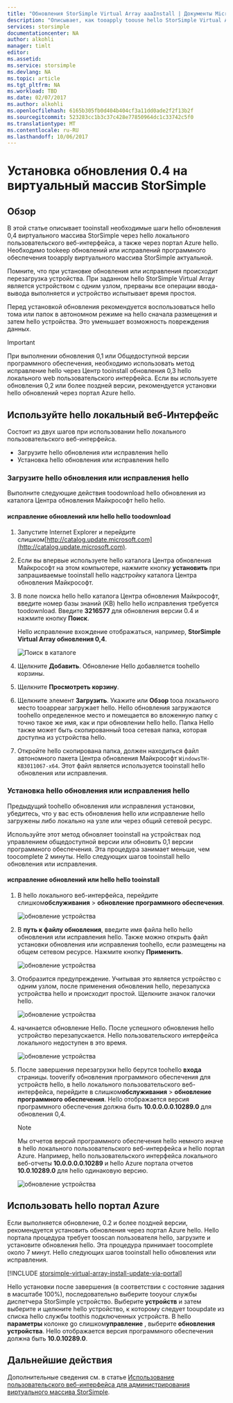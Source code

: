 ```yaml
---
title: "Обновления StorSimple Virtual Array aaaInstall | Документы Microsoft"
description: "Описывает, как tooapply toouse hello StorSimple Virtual Array веб пользовательского интерфейса обновлений с помощью hello Azure portal и исправление метода"
services: storsimple
documentationcenter: NA
author: alkohli
manager: timlt
editor: 
ms.assetid: 
ms.service: storsimple
ms.devlang: NA
ms.topic: article
ms.tgt_pltfrm: NA
ms.workload: TBD
ms.date: 02/07/2017
ms.author: alkohli
ms.openlocfilehash: 6165b305fb0d404b404cf3a11dd0ade2f2f13b2f
ms.sourcegitcommit: 523283cc1b3c37c428e77850964dc1c33742c5f0
ms.translationtype: MT
ms.contentlocale: ru-RU
ms.lasthandoff: 10/06/2017
---
```

# <a name="install-update-04-on-your-storsimple-virtual-array"></a>Установка обновления 0.4 на виртуальный массив StorSimple

## <a name="overview"></a>Обзор

В этой статье описывает tooinstall необходимые шаги hello обновления 0,4 виртуального массива StorSimple через hello локального пользовательского веб-интерфейса, а также через портал Azure hello. Необходимо tookeep обновлений или исправлений программного обеспечения tooapply виртуального массива StorSimple актуальной. 

Помните, что при установке обновления или исправления происходит перезагрузка устройства. При заданном hello StorSimple Virtual Array является устройством с одним узлом, прерваны все операции ввода-вывода выполняется и устройство испытывает время простоя. 

Перед установкой обновления рекомендуется воспользоваться hello тома или папок в автономном режиме на hello сначала размещения и затем hello устройства. Это уменьшает возможность повреждения данных.

> [!IMPORTANT]
> При выполнении обновления 0,1 или Общедоступной версии программного обеспечения, необходимо использовать метод исправление hello через Центр tooinstall обновления 0,3 hello локального web пользовательского интерфейса. Если вы используете обновления 0,2 или более поздней версии, рекомендуется установки hello обновлений через портал Azure hello.
 

## <a name="use-hello-local-web-ui"></a>Используйте hello локальный веб-Интерфейс

Состоит из двух шагов при использовании hello локального пользовательского веб-интерфейса.

* Загрузите hello обновления или исправления hello
* Установка hello обновления или исправления hello

### <a name="download-hello-update-or-hello-hotfix"></a>Загрузите hello обновления или исправления hello

Выполните следующие действия toodownload hello обновления из каталога Центра обновления Майкрософт hello hello.

#### <a name="toodownload-hello-update-or-hello-hotfix"></a>исправление обновлений или hello hello toodownload

1. Запустите Internet Explorer и перейдите слишком[http://catalog.update.microsoft.com](http://catalog.update.microsoft.com).

2. Если вы впервые используете hello каталога Центра обновления Майкрософт на этом компьютере, нажмите кнопку **установить** при запрашиваемые tooinstall hello надстройку каталога Центра обновления Майкрософт.

3. В поле поиска hello hello каталога Центра обновления Майкрософт, введите номер базы знаний (KB) hello hello исправления требуется toodownload. Введите **3216577** для обновления версии 0.4 и нажмите кнопку **Поиск**.
   
    Hello исправление вхождение отображаться, например, **StorSimple Virtual Array обновления 0,4**.
   
    ![Поиск в каталоге](./media/storsimple-virtual-array-install-update-04/download1.png)

4. Щелкните **Добавить**. Обновление Hello добавляется toohello корзины.

5. Щелкните **Просмотреть корзину**.

6. Щелкните элемент **Загрузить**. Укажите или **Обзор** tooa локального место tooappear загружает hello. Hello обновления загружаются toohello определенное место и помещается во вложенную папку с точно такое же имя, как и при обновлении hello hello. Папка Hello также может быть скопированный tooa сетевая папка, которая доступна из устройства hello.

7. Откройте hello скопирована папка, должен находиться файл автономного пакета Центра обновления Майкрософт `WindowsTH-KB3011067-x64`. Этот файл является используется tooinstall hello обновления или исправления.

### <a name="install-hello-update-or-hello-hotfix"></a>Установка hello обновления или исправления hello

Предыдущий toohello обновления или исправления установки, убедитесь, что у вас есть обновления hello или исправление hello загружены либо локально на узле или через общий сетевой ресурс. 

Используйте этот метод обновляет tooinstall на устройствах под управлением общедоступной версии или обновить 0,1 версии программного обеспечения. Эта процедура занимает меньше, чем toocomplete 2 минуты. Hello следующих шагов tooinstall hello обновления или исправления.

#### <a name="tooinstall-hello-update-or-hello-hotfix"></a>исправление обновлений или hello hello tooinstall

1. В hello локального веб-интерфейса, перейдите слишком**обслуживания** > **обновление программного обеспечения**.
   
    ![обновление устройства](./media/storsimple-virtual-array-install-update/update1m.png)

2. В **путь к файлу обновления**, введите имя файла hello hello обновления или исправления hello. Также можно открыть файл установки обновления или исправления toohello, если размещены на общем сетевом ресурсе. Нажмите кнопку **Применить**.
   
    ![обновление устройства](./media/storsimple-virtual-array-install-update/update2m.png)

3. Отобразится предупреждение. Учитывая это является устройство с одним узлом, после применения обновления hello, перезапуска устройства hello и происходит простой. Щелкните значок галочки hello.
   
   ![обновление устройства](./media/storsimple-virtual-array-install-update/update3m.png)

4. начинается обновление Hello. После успешного обновления hello устройство перезапускается. Hello пользовательского интерфейса локального недоступен в это время.
   
    ![обновление устройства](./media/storsimple-virtual-array-install-update/update5m.png)

5. После завершения перезагрузки hello берутся toohello **входа** страницы. tooverify обновления программного обеспечения для устройств hello, в hello локального пользовательского веб-интерфейса, перейдите в слишком**обслуживания** > **обновление программного обеспечения**. Hello отображается версия программного обеспечения должна быть **10.0.0.0.0.10289.0** для обновления 0,4.
   
   > [!NOTE]
   > Мы отчетов версий программного обеспечения hello немного иначе в hello локального пользовательского веб-интерфейса и hello портал Azure. Например, hello пользовательского интерфейса локального веб-отчеты **10.0.0.0.0.10289** и hello Azure портала отчетов **10.0.10289.0** для hello одинаковую версию.
   
    ![обновление устройства](./media/storsimple-virtual-array-install-update/update6m.png)

## <a name="use-hello-azure-portal"></a>Использовать hello портал Azure

Если выполняется обновление, 0.2 и более поздней версии, рекомендуется установить обновления через портал Azure hello. Hello портала процедура требует tooscan пользователя hello, загрузите и установите обновления hello. Эта процедура принимает toocomplete около 7 минут. Hello следующих шагов tooinstall hello обновления или исправления.

[!INCLUDE [storsimple-virtual-array-install-update-via-portal](../../includes/storsimple-virtual-array-install-update-via-portal-04.md)]

Hello установки после завершения (в соответствии с состояние задания в масштабе 100%), последовательно выберите tooyour службы диспетчера StorSimple устройство. Выберите **устройств** и затем выберите и щелкните hello устройство, к которому следует tooupdate из списка hello службы toothis подключенных устройств. В hello **параметры** колонке go слишком**управление** , выберите **обновления устройства**. Hello отображается версия программного обеспечения должна быть **10.0.10289.0**.


## <a name="next-steps"></a>Дальнейшие действия

Дополнительные сведения см. в статье [Использование пользовательского веб-интерфейса для администрирования виртуального массива StorSimple](storsimple-ova-web-ui-admin.md).

